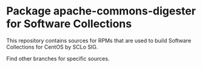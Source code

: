 # Package apache-commons-digester for Software Collections

This repository contains sources for RPMs that are used
to build Software Collections for CentOS by SCLo SIG.

Find other branches for specific sources.
